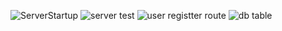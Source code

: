 ![ServerStartup](https://user-images.githubusercontent.com/73569495/105461720-99f9db00-5c5b-11eb-95cc-d2fdbbcfaedb.PNG)
![server test](https://user-images.githubusercontent.com/73569495/105575022-5d4ee200-5d36-11eb-9a86-398d01a3aaa8.PNG)
![user registter route](https://user-images.githubusercontent.com/73569495/105575876-d6e9ce80-5d3c-11eb-99e1-44dda16a0a5e.PNG)
![db table](https://user-images.githubusercontent.com/73569495/105575882-e0733680-5d3c-11eb-85e9-0754f1a410e0.PNG)
